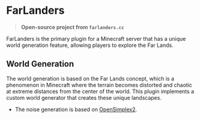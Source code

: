 # FarLanders

> **Open-source project from `farlanders.cc`**

FarLanders is the primary plugin for a Minecraft server that has a unique world generation feature, allowing players to explore the Far Lands.

## World Generation

The world generation is based on the Far Lands concept, which is a phenomenon in Minecraft where the terrain becomes distorted and chaotic at extreme distances from the center of the world. This plugin implements a custom world generator that creates these unique landscapes.

- The noise generation is based on [OpenSimplex2](https://github.com/KdotJPG/OpenSimplex2).
